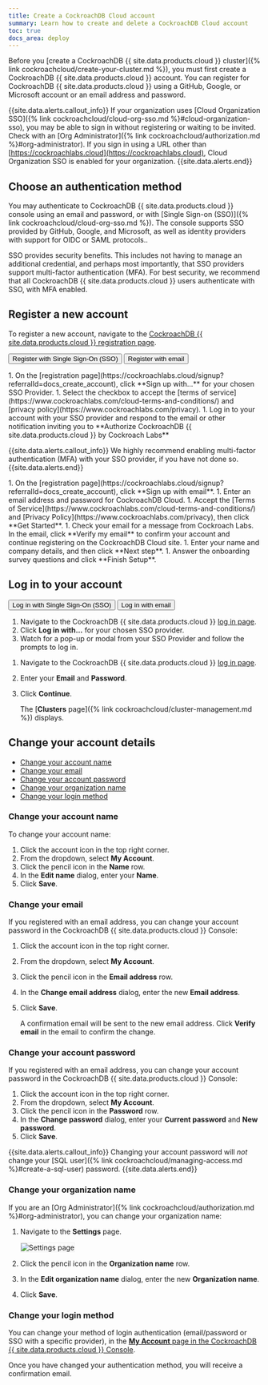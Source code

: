 ```yaml
---
title: Create a CockroachDB Cloud account
summary: Learn how to create and delete a CockroachDB Cloud account
toc: true
docs_area: deploy
---
```


Before you [create a CockroachDB {{ site.data.products.cloud }} cluster]({% link cockroachcloud/create-your-cluster.md %}), you must first create a CockroachDB {{ site.data.products.cloud }} account. You can register for CockroachDB {{ site.data.products.cloud }} using a GitHub, Google, or Microsoft account or an email address and password.

{{site.data.alerts.callout_info}}
If your organization uses [Cloud Organization SSO]({% link cockroachcloud/cloud-org-sso.md %}#cloud-organization-sso), you may be able to sign in without registering or waiting to be invited. Check with an [Org Administrator]({% link cockroachcloud/authorization.md %}#org-administrator). If you sign in using a URL other than [https://cockroachlabs.cloud](https://cockroachlabs.cloud), Cloud Organization SSO is enabled for your organization.
{{site.data.alerts.end}}

## Choose an authentication method

You may authenticate to CockroachDB {{ site.data.products.cloud }} console using an email and password, or with [Single Sign-on (SSO)]({% link cockroachcloud/cloud-org-sso.md %}). The console supports SSO provided by GitHub, Google, and Microsoft, as well as identity providers with support for OIDC or SAML protocols..

SSO provides security benefits. This includes not having to manage an additional credential, and perhaps most importantly, that SSO providers support multi-factor authentication (MFA). For best security, we recommend that all CockroachDB {{ site.data.products.cloud }} users authenticate with SSO, with MFA enabled.

## Register a new account

To register a new account, navigate to the [CockroachDB {{ site.data.products.cloud }} registration page](https://cockroachlabs.cloud/signup?referralId=docs_create_account).

<div class="filters clearfix">
  <button class="filter-button page-level" data-scope="github">Register with Single Sign-On (SSO)</button>
  <button class="filter-button page-level" data-scope="email">Register with email</button>
</div>
<p></p>

<section class="filter-content" markdown="1" data-scope="github">
1. On the [registration page](https://cockroachlabs.cloud/signup?referralId=docs_create_account), click **Sign up with...** for your chosen SSO Provider.
1. Select the checkbox to accept the [terms of service](https://www.cockroachlabs.com/cloud-terms-and-conditions/) and [privacy policy](https://www.cockroachlabs.com/privacy).
1. Log in to your account with your SSO provider and respond to the email or other notification inviting you to  **Authorize CockroachDB {{ site.data.products.cloud }} by Cockroach Labs**

{{site.data.alerts.callout_info}}
We highly recommend enabling multi-factor authentication (MFA) with your SSO provider, if you have not done so.
{{site.data.alerts.end}}
</section>

<section class="filter-content" markdown="1" data-scope="email">
1. On the [registration page](https://cockroachlabs.cloud/signup?referralId=docs_create_account), click **Sign up with email**.
1. Enter an email address and password for CockroachDB Cloud.
1. Accept the [Terms of Service](https://www.cockroachlabs.com/cloud-terms-and-conditions/) and [Privacy Policy](https://www.cockroachlabs.com/privacy), then click **Get Started**.
1. Check your email for a message from Cockroach Labs. In the email, click **Verify my email** to confirm your account and continue registering on the CockroachDB Cloud site.
1. Enter your name and company details, and then click **Next step**.
1. Answer the onboarding survey questions and click **Finish Setup**.
</section>

## Log in to your account

<div class="filters clearfix">
  <button class="filter-button page-level" data-scope="github">Log in with Single Sign-On (SSO)</button>
  <button class="filter-button page-level" data-scope="email">Log in with email</button>
</div>
<p></p>

<section class="filter-content" markdown="1" data-scope="github">

1. Navigate to the CockroachDB {{ site.data.products.cloud }} [log in page](https://cockroachlabs.cloud/clusters).
1. Click **Log in with...** for your chosen SSO provider.
1. Watch for a pop-up or modal from your SSO Provider and follow the prompts to log in.
</section>

<section class="filter-content" markdown="1" data-scope="email">

1. Navigate to the CockroachDB {{ site.data.products.cloud }} [log in page](https://cockroachlabs.cloud/clusters).
1. Enter your **Email** and **Password**.
1. Click **Continue**.

    The [**Clusters** page]({% link cockroachcloud/cluster-management.md %}) displays.
</section>

## Change your account details

- [Change your account name](#change-your-account-name)
- [Change your email](#change-your-email)
- [Change your account password](#change-your-account-password)
- [Change your organization name](#change-your-organization-name)
- [Change your login method](#change-your-login-method)

### Change your account name

To change your account name:

1. Click the account icon in the top right corner.
1. From the dropdown, select **My Account**.
1. Click the pencil icon in the **Name** row.
1. In the **Edit name** dialog, enter your **Name**.
1. Click **Save**.

### Change your email

If you registered with an email address, you can change your account password in the CockroachDB {{ site.data.products.cloud }} Console:

1. Click the account icon in the top right corner.
1. From the dropdown, select **My Account**.
1. Click the pencil icon in the **Email address** row.
1. In the **Change email address** dialog, enter the new **Email address**.
1. Click **Save**.

    A confirmation email will be sent to the new email address. Click **Verify email** in the email to confirm the change.

### Change your account password

If you registered with an email address, you can change your account password in the CockroachDB {{ site.data.products.cloud }} Console:

1. Click the account icon in the top right corner.
1. From the dropdown, select **My Account**.
1. Click the pencil icon in the **Password** row.
1. In the **Change password** dialog, enter your **Current password** and **New password**.
1. Click **Save**.

{{site.data.alerts.callout_info}}
Changing your account password will _not_ change your [SQL user]({% link cockroachcloud/managing-access.md %}#create-a-sql-user) password.
{{site.data.alerts.end}}

### Change your organization name

If you are an [Org Administrator]({% link cockroachcloud/authorization.md %}#org-administrator), you can change your organization name:

1. Navigate to the **Settings** page.

    <img src="{{ 'images/cockroachcloud/settings-page.png' | relative_url }}" alt="Settings page" style="border:1px solid #eee;max-width:100%" />

1. Click the pencil icon in the **Organization name** row.
1. In the **Edit organization name** dialog, enter the new **Organization name**.
1. Click **Save**.

### Change your login method

You can change your method of login authentication (email/password or SSO with a specific provider), in the [**My Account** page in the CockroachDB {{ site.data.products.cloud }} Console](https://cockroachlabs.cloud/account/profile).

Once you have changed your authentication method, you will receive a confirmation email.
